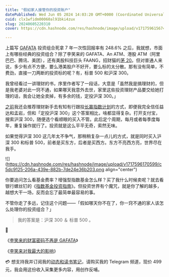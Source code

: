 ```yaml
---
title: "假如家人接管你的投资账户"
datePublished: Wed Jun 05 2024 14:03:20 GMT+0000 (Coordinated Universal Time)
cuid: clx1wfidm00060al91bki4zux
slug: 20240605220310
cover: https://cdn.hashnode.com/res/hashnode/image/upload/v1717596156740/daeb829c-6f61-42de-afe7-ed4309d89407.png

---
```


上篇写 [GAFATA](https://mp.weixin.qq.com/s?__biz=MzI3MzU5MDA1OQ==&mid=2247488491&idx=1&sn=b87bfc7d31ebeaeaa620c2b1b0ec8da4&chksm=eb21a1afdc5628b920c66bfa6c7fc9e7b342d2cd25054349b47db7394d1462e82d399f2a85b5&token=2921893&lang=zh_CN#rd) 投资组合死拿 7 年一次性回报率有 248.6% 之后，我就想，市面上有哪些经典的投资组合？除了李笑来的 GAFATA、An ATM、港股 ATM（阿里巴巴、腾讯、美团），还有美股科技巨头 FAANG，招财猫的[茅 20](https://mp.weixin.qq.com/s/RnCIQ8GFcuzd17pO7OfUbQ)。但对普通人来说，多少有点不方便，要么港美股户不好开，要么标的太分散。那有没有简单，不费劲，直接一刀两断的投资标的呢？有，标普 500 和沪深 300。

我曾经看过一讲理财的书，序里作者写了一段话，大意是「虽然我是搞理财的，但是我老婆对此一窍不通，如果哪天我意外去世，家里这些投资理财产品要交给她打理的话，我会让她全卖掉，有多余的钱，定投沪深 300。」

[之前](https://mp.weixin.qq.com/s?__biz=MzI3MzU5MDA1OQ==&mid=2247486602&idx=1&sn=0c3a5fcb810fa33ef4d75efc5e49b31c&chksm=eb21becedc5637d89e3b2b5b5d52f671ce8a9033fb900e5d24e4299e55742506f21217599fda#rd)我还会推荐理财新手去有知有行跟投[长赢指数计划](https://mp.weixin.qq.com/s/p4c7vb7i3Z0yPFvZkZc9CA)的方式，即便我完全信任益达和孟岩，但和「定投沪深 300」这个答案相比，啥都显得复杂。打开支付宝，搜索沪深 300，随便选个看顺眼的买入不管。此后定个周期，每月或者每季度每年，重复操作就行了。投资就是这么平平无奇，索然无味。

如果觉得沪深 300 这几年太不争气，那稍稍复杂一点儿的方式，就是同时买入沪深 300 和标普 500，前者是买东方，后者是买西方。东方不亮西方亮，世界尽在我手。

![](https://cdn.hashnode.com/res/hashnode/image/upload/v1717596170599/c5dc9125-206a-439e-882b-7de24e36b203.png align="center")

你要追问怎么看基金费率？增强型指数基金怎么样？买了我什么时候卖呢？就去看银行螺丝钉的《[指数基金投资指南](https://mp.weixin.qq.com/s?__biz=MzI3MzU5MDA1OQ==&mid=2247486196&idx=1&sn=0ac8a9f458c407a0f6b1d00cc9b1026c&chksm=eb21b8b0dc5631a6d66db07d97b929f6da7eeaeaee8423e4cee323a6425f741f6eac35548b00#rd)》。但投资世界有个魔咒，就是你了解的越多，越想大干一场，反而会忘了最简单最容易的事。

不管你走了多远，记住这个问题——「假如哪天你不在了，你一窍不通的家人该怎么处理你的投资组合？」

> 我的答案是：沪深 300 ＆ 标普 500 。

🔗

《[李笑来的财富密码不再是 GAFATA](https://mp.weixin.qq.com/s?__biz=MzI3MzU5MDA1OQ==&mid=2247488491&idx=1&sn=b87bfc7d31ebeaeaa620c2b1b0ec8da4&chksm=eb21a1afdc5628b920c66bfa6c7fc9e7b342d2cd25054349b47db7394d1462e82d399f2a85b5&token=2921893&lang=zh_CN#rd)》

《[李笑来对我最大的影响](https://mp.weixin.qq.com/s?__biz=MzI3MzU5MDA1OQ==&mid=2247488481&idx=1&sn=8a3bee632df705f5c60a3530da2c827d&chksm=eb21a1a5dc5628b3e1b41b7b0716bb8894217fb189f799e528906af9c584c2a1b2379844773e&token=2921893&lang=zh_CN#rd)》

💳 想支持我并订阅我的[动态和读书笔记](https://mp.weixin.qq.com/s/A_yK10ktL8Nl7RzsnGwzEg)，请购买我的 Telegram 频道，现价 499 元，我会用这份收入采集更多内容，用创作反哺。